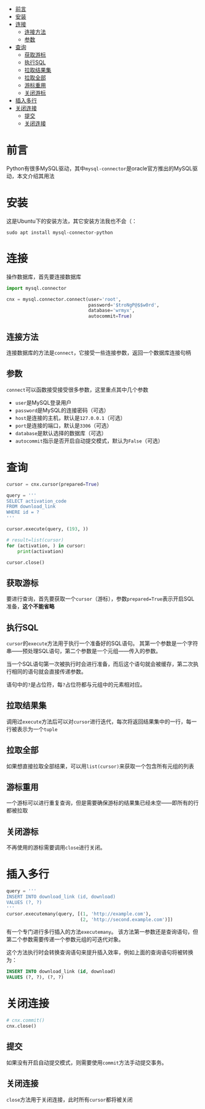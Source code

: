 <!-- TOC -->

- [前言](#%E5%89%8D%E8%A8%80)
- [安装](#%E5%AE%89%E8%A3%85)
- [连接](#%E8%BF%9E%E6%8E%A5)
    - [连接方法](#%E8%BF%9E%E6%8E%A5%E6%96%B9%E6%B3%95)
    - [参数](#%E5%8F%82%E6%95%B0)
- [查询](#%E6%9F%A5%E8%AF%A2)
    - [获取游标](#%E8%8E%B7%E5%8F%96%E6%B8%B8%E6%A0%87)
    - [执行SQL](#%E6%89%A7%E8%A1%8Csql)
    - [拉取结果集](#%E6%8B%89%E5%8F%96%E7%BB%93%E6%9E%9C%E9%9B%86)
    - [拉取全部](#%E6%8B%89%E5%8F%96%E5%85%A8%E9%83%A8)
    - [游标重用](#%E6%B8%B8%E6%A0%87%E9%87%8D%E7%94%A8)
    - [关闭游标](#%E5%85%B3%E9%97%AD%E6%B8%B8%E6%A0%87)
- [插入多行](#%E6%8F%92%E5%85%A5%E5%A4%9A%E8%A1%8C)
- [关闭连接](#%E5%85%B3%E9%97%AD%E8%BF%9E%E6%8E%A5)
    - [提交](#%E6%8F%90%E4%BA%A4)
    - [关闭连接](#%E5%85%B3%E9%97%AD%E8%BF%9E%E6%8E%A5)

<!-- /TOC -->

# 前言
Python有很多MySQL驱动，其中`mysql-connector`是oracle官方推出的MySQL驱动，本文介绍其用法

# 安装
这是Ubuntu下的安装方法，其它安装方法我也不会（：
```shell
sudo apt install mysql-connector-python
```

# 连接
操作数据库，首先要连接数据库
```py
import mysql.connector

cnx = mysql.connector.connect(user='root',
                              password='$troNgP@$$w0rd',
                              database='wrmyx',
                              autocommit=True)
```

## 连接方法
连接数据库的方法是`connect`，它接受一些连接参数，返回一个数据库连接句柄

## 参数
`connect`可以函数接受接受很多参数，这里重点其中几个参数
* `user`是MySQL登录用户
* `password`是MySQL的连接密码（可选）
* `host`是连接的主机，默认是`127.0.0.1`（可选）
* `port`是连接的端口，默认是`3306`（可选）
* `database`是默认选择的数据库（可选）
* `autocommit`指示是否开启自动提交模式，默认为`False`（可选）

# 查询
```py
cursor = cnx.cursor(prepared=True)

query = '''
SELECT activation_code
FROM download_link
WHERE id = ?
'''

cursor.execute(query, (193, ))

# result=list(cursor)
for (activation, ) in cursor:
    print(activation)

cursor.close()
```

## 获取游标
要进行查询，首先要获取一个`cursor`（游标），参数`prepared=True`表示开启SQL准备，**这个不能省略**

## 执行SQL
`cursor`的`execute`方法用于执行一个准备好的SQL语句。
其第一个参数是一个字符串——预处理SQL语句，第二个参数是一个元组——传入的参数。

当一个SQL语句第一次被执行时会进行准备，而后这个语句就会被缓存，第二次执行相同的语句就会直接传递参数。

语句中的`?`是占位符，每`?`占位符都与元组中的元素相对应。

## 拉取结果集
调用过`execute`方法后可以对`cursor`进行迭代，每次将返回结果集中的一行，每一行被表示为一个`tuple`

## 拉取全部
如果想直接拉取全部结果，可以用`list(cursor)`来获取一个包含所有元组的列表

## 游标重用
一个游标可以进行重复查询，但是需要确保游标的结果集已经未空——即所有的行都被拉取

## 关闭游标
不再使用的游标需要调用`close`进行关闭。

# 插入多行
```py
query = '''
INSERT INTO download_link (id, download)
VALUES (?, ?)
'''
cursor.executemany(query, [(1, 'http://example.com'),
                           (2, 'http://second.example.com')])
```
有一个专门进行多行插入的方法`executemany`。
该方法第一参数还是查询语句，但第二个参数需要传递一个参数元组的可迭代对象。

这个方法执行时会转换查询语句来提升插入效率，例如上面的查询语句将被转换为：
```sql
INSERT INTO download_link (id, download)
VALUES (?, ?), (?, ?)
```

# 关闭连接
```py
# cnx.commit()
cnx.close()
```

## 提交
如果没有开启自动提交模式，则需要使用`commit`方法手动提交事务。

## 关闭连接
`close`方法用于关闭连接，此时所有`cursor`都将被关闭
